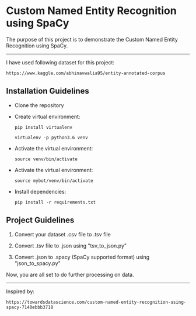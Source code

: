# Custom Named Entity Recognition using SpaCy



The purpose of this project is to demonstrate the Custom Named Entity Recognition using SpaCy.

***

I have used following dataset for this project:

`https://www.kaggle.com/abhinavwalia95/entity-annotated-corpus`




## Installation Guidelines


- Clone the repository


- Create virtual environment:

    ```
    pip install virtualenv
    ```
    
    ```
    virtualenv -p python3.6 venv
    ```

- Activate the virtual environment:
  
    ```
    source venv/bin/activate
    ```

- Activate the virtual environment:

    ```
    source mybot/venv/bin/activate
    ```
-  Install dependencies:
    
    ```
    pip install -r requirements.txt
    ```

## Project Guidelines


1. Convert your dataset .csv file to .tsv file


2. Convert .tsv file to .json using "tsv_to_json.py"


3. Convert .json to .spacy (SpaCy supported format) using "json_to_spacy.py"


Now, you are all set to do further processing on data.
***

Inspired by:

`https://towardsdatascience.com/custom-named-entity-recognition-using-spacy-7140ebbb3718`
